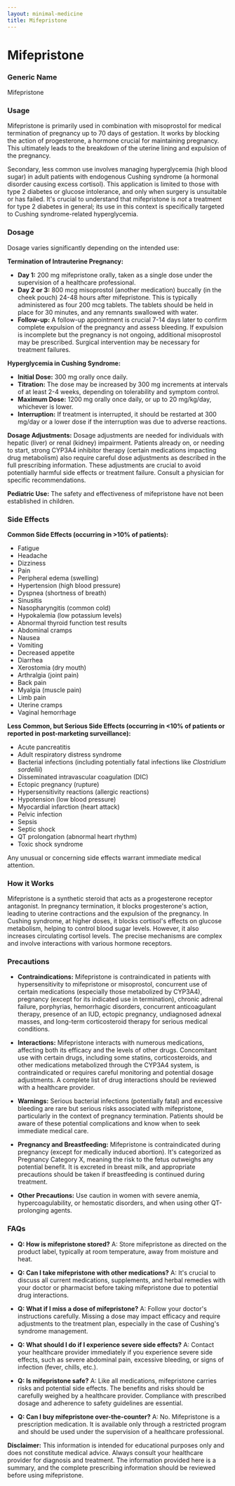 ```yaml
---
layout: minimal-medicine
title: Mifepristone
---
```


# Mifepristone
### Generic Name
Mifepristone

### Usage

Mifepristone is primarily used in combination with misoprostol for medical termination of pregnancy up to 70 days of gestation.  It works by blocking the action of progesterone, a hormone crucial for maintaining pregnancy.  This ultimately leads to the breakdown of the uterine lining and expulsion of the pregnancy.

Secondary, less common use involves managing hyperglycemia (high blood sugar) in adult patients with endogenous Cushing syndrome (a hormonal disorder causing excess cortisol). This application is limited to those with type 2 diabetes or glucose intolerance, and only when surgery is unsuitable or has failed.  It's crucial to understand that mifepristone is *not* a treatment for type 2 diabetes in general; its use in this context is specifically targeted to Cushing syndrome-related hyperglycemia.

### Dosage

Dosage varies significantly depending on the intended use:

**Termination of Intrauterine Pregnancy:**

* **Day 1:** 200 mg mifepristone orally, taken as a single dose under the supervision of a healthcare professional.
* **Day 2 or 3:** 800 mcg misoprostol (another medication) buccally (in the cheek pouch) 24-48 hours after mifepristone.  This is typically administered as four 200 mcg tablets.  The tablets should be held in place for 30 minutes, and any remnants swallowed with water.
* **Follow-up:** A follow-up appointment is crucial 7-14 days later to confirm complete expulsion of the pregnancy and assess bleeding.  If expulsion is incomplete but the pregnancy is not ongoing, additional misoprostol may be prescribed. Surgical intervention may be necessary for treatment failures.


**Hyperglycemia in Cushing Syndrome:**

* **Initial Dose:** 300 mg orally once daily.
* **Titration:** The dose may be increased by 300 mg increments at intervals of at least 2-4 weeks, depending on tolerability and symptom control.
* **Maximum Dose:** 1200 mg orally once daily, or up to 20 mg/kg/day, whichever is lower.
* **Interruption:** If treatment is interrupted, it should be restarted at 300 mg/day or a lower dose if the interruption was due to adverse reactions.


**Dosage Adjustments:** Dosage adjustments are needed for individuals with hepatic (liver) or renal (kidney) impairment.  Patients already on, or needing to start, strong CYP3A4 inhibitor therapy (certain medications impacting drug metabolism) also require careful dose adjustments as described in the full prescribing information.  These adjustments are crucial to avoid potentially harmful side effects or treatment failure.  Consult a physician for specific recommendations.


**Pediatric Use:**  The safety and effectiveness of mifepristone have not been established in children.

### Side Effects

**Common Side Effects (occurring in >10% of patients):**

* Fatigue
* Headache
* Dizziness
* Pain
* Peripheral edema (swelling)
* Hypertension (high blood pressure)
* Dyspnea (shortness of breath)
* Sinusitis
* Nasopharyngitis (common cold)
* Hypokalemia (low potassium levels)
* Abnormal thyroid function test results
* Abdominal cramps
* Nausea
* Vomiting
* Decreased appetite
* Diarrhea
* Xerostomia (dry mouth)
* Arthralgia (joint pain)
* Back pain
* Myalgia (muscle pain)
* Limb pain
* Uterine cramps
* Vaginal hemorrhage

**Less Common, but Serious Side Effects (occurring in <10% of patients or reported in post-marketing surveillance):**

* Acute pancreatitis
* Adult respiratory distress syndrome
* Bacterial infections (including potentially fatal infections like *Clostridium sordellii*)
* Disseminated intravascular coagulation (DIC)
* Ectopic pregnancy (rupture)
* Hypersensitivity reactions (allergic reactions)
* Hypotension (low blood pressure)
* Myocardial infarction (heart attack)
* Pelvic infection
* Sepsis
* Septic shock
* QT prolongation (abnormal heart rhythm)
* Toxic shock syndrome


Any unusual or concerning side effects warrant immediate medical attention.

### How it Works

Mifepristone is a synthetic steroid that acts as a progesterone receptor antagonist.  In pregnancy termination, it blocks progesterone's action, leading to uterine contractions and the expulsion of the pregnancy.  In Cushing syndrome, at higher doses, it blocks cortisol's effects on glucose metabolism, helping to control blood sugar levels.  However, it also increases circulating cortisol levels.  The precise mechanisms are complex and involve interactions with various hormone receptors.

### Precautions

* **Contraindications:** Mifepristone is contraindicated in patients with hypersensitivity to mifepristone or misoprostol, concurrent use of certain medications (especially those metabolized by CYP3A4), pregnancy (except for its indicated use in termination), chronic adrenal failure, porphyrias, hemorrhagic disorders, concurrent anticoagulant therapy, presence of an IUD, ectopic pregnancy, undiagnosed adnexal masses, and long-term corticosteroid therapy for serious medical conditions.

* **Interactions:**  Mifepristone interacts with numerous medications, affecting both its efficacy and the levels of other drugs.  Concomitant use with certain drugs, including some statins, corticosteroids, and other medications metabolized through the CYP3A4 system, is contraindicated or requires careful monitoring and potential dosage adjustments.  A complete list of drug interactions should be reviewed with a healthcare provider.

* **Warnings:**  Serious bacterial infections (potentially fatal) and excessive bleeding are rare but serious risks associated with mifepristone, particularly in the context of pregnancy termination. Patients should be aware of these potential complications and know when to seek immediate medical care.

* **Pregnancy and Breastfeeding:** Mifepristone is contraindicated during pregnancy (except for medically induced abortion). It's categorized as Pregnancy Category X, meaning the risk to the fetus outweighs any potential benefit.  It is excreted in breast milk, and appropriate precautions should be taken if breastfeeding is continued during treatment.

* **Other Precautions:** Use caution in women with severe anemia, hypercoagulability, or hemostatic disorders, and when using other QT-prolonging agents.


### FAQs

* **Q: How is mifepristone stored?** A:  Store mifepristone as directed on the product label, typically at room temperature, away from moisture and heat.

* **Q: Can I take mifepristone with other medications?** A:  It's crucial to discuss all current medications, supplements, and herbal remedies with your doctor or pharmacist before taking mifepristone due to potential drug interactions.

* **Q: What if I miss a dose of mifepristone?** A:  Follow your doctor's instructions carefully.  Missing a dose may impact efficacy and require adjustments to the treatment plan, especially in the case of Cushing's syndrome management.

* **Q: What should I do if I experience severe side effects?** A:  Contact your healthcare provider immediately if you experience severe side effects, such as severe abdominal pain, excessive bleeding, or signs of infection (fever, chills, etc.).

* **Q: Is mifepristone safe?** A:  Like all medications, mifepristone carries risks and potential side effects.  The benefits and risks should be carefully weighed by a healthcare provider.  Compliance with prescribed dosage and adherence to safety guidelines are essential.

* **Q: Can I buy mifepristone over-the-counter?** A:  No. Mifepristone is a prescription medication. It is available only through a restricted program and should be used under the supervision of a healthcare professional.

**Disclaimer:** This information is intended for educational purposes only and does not constitute medical advice. Always consult your healthcare provider for diagnosis and treatment.  The information provided here is a summary, and the complete prescribing information should be reviewed before using mifepristone.
